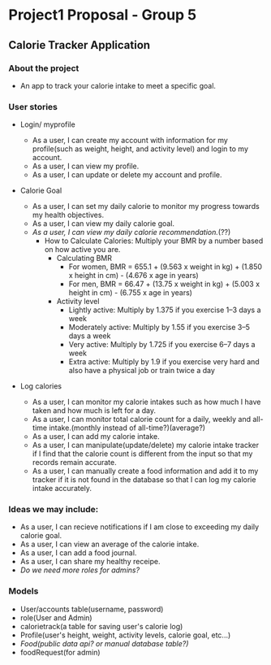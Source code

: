 # Project1 Proposal - Group 5

## Calorie Tracker Application

### About the project

- An app to track your calorie intake to meet a specific goal.

### User stories

- Login/ myprofile
    - As a user, I can create my account with information for my profile(such as weight, height, and activity level) and login to my account.
    - As a user, I can view my profile.
    - As a user, I can update or delete my account and profile.

- Calorie Goal
    - As a user, I can set my daily calorie to monitor my progress towards my health objectives.
    - As a user, I can view my daily calorie goal.
    - *As a user, I can view my daily calorie recommendation.*(??)
        - How to Calculate Calories: Multiply your BMR by a number based on how active you are.
            - Calculating BMR
                - For women, BMR = 655.1 + (9.563 x weight in kg) + (1.850 x height in cm) - (4.676 x age in years)
                - For men, BMR = 66.47 + (13.75 x weight in kg) + (5.003 x height in cm) - (6.755 x age in years)
            - Activity level
                - Lightly active: Multiply by 1.375 if you exercise 1–3 days a week
                - Moderately active: Multiply by 1.55 if you exercise 3–5 days a week
                - Very active: Multiply by 1.725 if you exercise 6–7 days a week
                - Extra active: Multiply by 1.9 if you exercise very hard and also have a physical job or train twice a day
            

- Log calories        
    - As a user, I can monitor my calorie intakes such as how much I have taken and how much is left for a day.
    - As a user, I can monitor total calorie count for a daily, weekly and all-time intake.(monthly instead of all-time?)(average?)
    - As a user, I can add my calorie intake.
    - As a user, I can manipulate(update/delete) my calorie intake tracker if I find that the calorie count is different from the input so that my records remain accurate.
    - As a user, I can manually create a food information and add it to my tracker if it is not found in the database so that I can log my calorie intake accurately.


### Ideas we may include:

- As a user, I can recieve notifications if I am close to exceeding my daily calorie goal.
- As a user, I can view an average of the calorie intake.
- As a user, I can add a food journal.
- As a user, I can share my healthy receipe.
- *Do we need more roles for admins?*

### Models

- User/accounts table(username, password)
- role(User and Admin)
- calorietrack(a table for saving user's calorie log)
- Profile(user's height, weight, activity levels, calorie goal, etc...)
- *Food(public data api? or manual database table?)*
- foodRequest(for admin)

